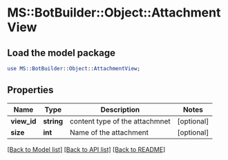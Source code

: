 # MS::BotBuilder::Object::AttachmentView

## Load the model package
```perl
use MS::BotBuilder::Object::AttachmentView;
```

## Properties
Name | Type | Description | Notes
------------ | ------------- | ------------- | -------------
**view_id** | **string** | content type of the attachmnet | [optional] 
**size** | **int** | Name of the attachment | [optional] 

[[Back to Model list]](../README.md#documentation-for-models) [[Back to API list]](../README.md#documentation-for-api-endpoints) [[Back to README]](../README.md)


